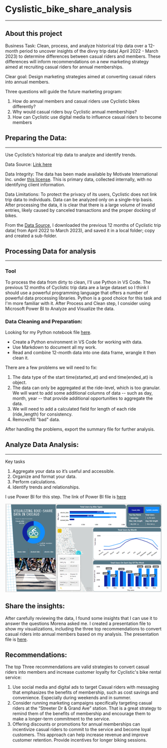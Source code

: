 # Cyslistic_bike_share_analysis
---

## About this project

Business Task: Clean, process, and analyze historical trip data over a 12-month period to uncover insights of the divvy trip data( April 2022 - March 2023) to determine differences between casual riders and members. These differences will inform recommendations on a new marketing strategy aimed at recruiting casual riders for annual memberships.

Clear goal: Design marketing strategies aimed at converting casual riders into annual members.

Three questions will guide the future marketing program:
1. How do annual members and casual riders use Cyclistic bikes differently?
2. Why would casual riders buy Cyclistic annual memberships?
3. How can Cyclistic use digital media to influence casual riders to become members

## Preparing the Data: 
---

Use Cyclistic’s historical trip data to analyze and identify trends.

Data Source: [Link here](https://divvy-tripdata.s3.amazonaws.com/index.html)

Data Integrity: The data has been made available by Motivate International Inc. under [this license](https://ride.divvybikes.com/data-license-agreement). This is primary data, collected internally, with no identifying client information.

Data Limitations: To protect the privacy of its users, Cyclistic does not link trip data to individuals. Data can be analyzed only on a single-trip basis. After processing the data, it is clear that there is a large volume of invalid entries, likely caused by canceled transactions and the proper docking of bikes.

From the [Data Source](https://divvy-tripdata.s3.amazonaws.com/index.html), I downloaded the previous 12 months of Cyclistic trip data( from April 2022 to March 2023), and saved it in a local folder; copy and created a sub-folder. 

## Processing Data for analysis
---

### Tool
To process the data from dirty to clean, I'll use Python in VS Code. The previous 12 months of Cyclistic trip data are a large dataset so I think I should use a powerful programming language that offers a number of powerful data processing libraries. Python is a good choice for this task and I'm more familiar with it. After Process and Clean step, I consider using Microsoft Power BI to Analyze and Visualize the data.

### Data Cleaning and Preparation:
Looking for my Python notebook file [here](https://github.com/LucasAnalyst/CaseStudy_Cyclistic/blob/main/Cyclistic_bike_share_clean.ipynb).
- Create a Python environment in VS Code for working with data.
- Use Markdown to document all my work.
- Read and combine 12-month data into one data frame, wrangle it then clean it.
  
There are a few problems we will need to fix:
1. The data type of the start time(started_at) and end time(ended_at) is object.
2. The data can only be aggregated at the ride-level, which is too granular. We will want to add some additional columns of data -- such as day, month, year -- that provide additional opportunities to aggregate the data.
3. We will need to add a calculated field for length of each ride (ride_length) for consistency.
4. Remove/fill "bad" data.

After handling the problems, export the summary file for further analysis.

## Analyze Data Analysis:
---
Key tasks
1. Aggregate your data so it’s useful and accessible.
2. Organize and format your data.
3. Perform calculations.
4. Identify trends and relationships.

I use Power BI for this step. The link of Power BI file is [here](https://drive.google.com/file/d/17FlZLNaAFgATbIjjyBKiMa0xwut_OtCR/view?usp=sharing)

![Overview](/Overview.png)

## Share the insights:

After carefully reviewing the data, I found some insights that I can use it to answer the questions Morena asked me. 
I created a presentation file to show my visualizations, including the three top recommendations to convert casual riders into annual members based on my analysis.
The presentation file is [here](https://docs.google.com/presentation/d/1ySD_ZM-x-Il9xukyiiSo9vt72igBL5nUaizAq0Myg3Y/edit?usp=sharing).

##  Recommendations: 
The top Three recommendations are valid strategies to convert casual riders into members and increase customer loyalty for Cyclistic's bike rental service:

1. Use social media and digital ads to target Casual riders with messaging that emphasizes the benefits of membership, such as cost savings and convenience. Especially during weekends and in summer.
2. Consider running marketing campaigns specifically targeting casual riders at the “Streeter Dr & Grand Ave” station. That is a great strategy to remind them of the benefits of membership and encourage them to make a longer-term commitment to the service.
3. Offering discounts or promotions for annual memberships can incentivize casual riders to commit to the service and become loyal customers. This approach can help increase revenue and improve customer retention. Provide incentives for longer biking sessions.

